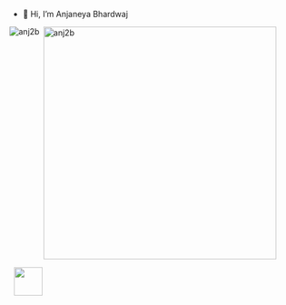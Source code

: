 - 👋 Hi, I’m Anjaneya Bhardwaj

<!---
anj2b/anj2b is a ✨ special ✨ repository because its `README.md` (this file) appears on your GitHub profile.
You can click the Preview link to take a look at your changes.
--->
<p><img align="left" src="https://github-readme-stats.vercel.app/api/top-langs?username=anj2b&show_icons=true&locale=en&layout=compact&text_color=daf7dc&bg_color=151515" alt="anj2b" /></p>

<p>&nbsp;<img align="center" src="https://github-readme-stats.vercel.app/api?username=anj2b&include_all_commits=true&count_private=true&show_icons=true&locale=en&text_color=daf7dc&bg_color=151515" alt="anj2b" width="410" /></p>

&nbsp; <a href="mailto:anjaneya2b@gmail.com" target="_blank" rel="noopener noreferrer"><img src="https://img.icons8.com/plasticine/100/000000/gmail.png"  width="50" /></a>
